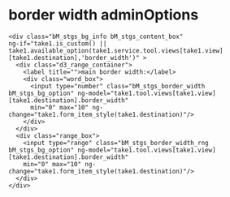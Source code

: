 # border width adminOptions

	<div class="bM_stgs_bg_info bM_stgs_content_box" 
	ng-if="take1.is_custom() || take1.available_option(take1.service.tool.views[take1.view][take1.destination],'border_width')" >
	  <div class="d3_range_container">
		<label title="">main border width:</label>
		<div class="word_box">
		  <input type="number" class="bM_stgs_border_width bM_stgs_bg_option" ng-model="take1.tool.views[take1.view][take1.destination].border_width"
		  min="0" max="10" ng-change="take1.form_item_style(take1.destination)"/>
		</div>
	  </div>
	  <div class="range_box">
		<input type="range" class="bM_stgs_border_width_rng bM_stgs_bg_option" ng-model="take1.tool.views[take1.view][take1.destination].border_width"
		min="0" max="10" ng-change="take1.form_item_style(take1.destination)"/>
	  </div>
	</div>